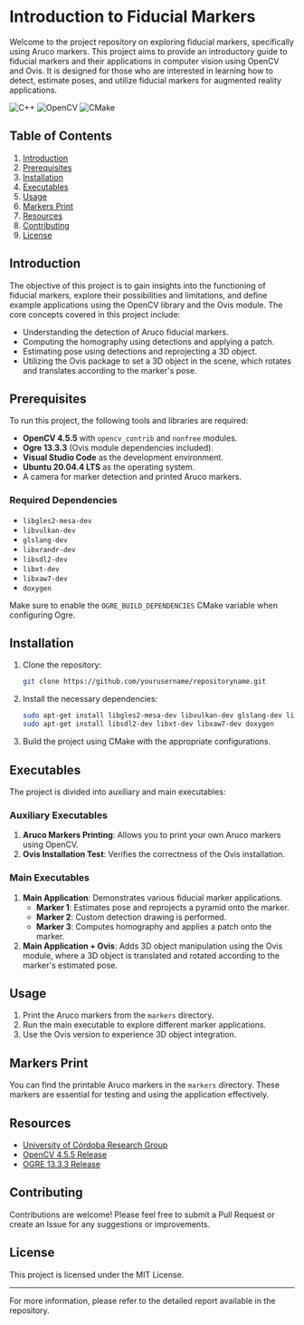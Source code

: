 # Introduction to Fiducial Markers

Welcome to the project repository on exploring fiducial markers, specifically using Aruco markers. This project aims to provide an introductory guide to fiducial markers and their applications in computer vision using OpenCV and Ovis. It is designed for those who are interested in learning how to detect, estimate poses, and utilize fiducial markers for augmented reality applications.

![C++](https://img.shields.io/badge/-C++-00599C?style=flat-square&logo=c)
![OpenCV](https://img.shields.io/badge/-OpenCV-5C3EE8?style=flat-square&logo=OpenCV)
![CMake](https://img.shields.io/badge/CMake-%23008FBA.svg?style=for-the-badge&logo=cmake&logoColor=white)

## Table of Contents

1. [Introduction](#introduction)
2. [Prerequisites](#prerequisites)
3. [Installation](#installation)
4. [Executables](#executables)
5. [Usage](#usage)
6. [Markers Print](#markers-print)
7. [Resources](#resources)
8. [Contributing](#contributing)
9. [License](#license)

## Introduction

The objective of this project is to gain insights into the functioning of fiducial markers, explore their possibilities and limitations, and define example applications using the OpenCV library and the Ovis module. The core concepts covered in this project include:

- Understanding the detection of Aruco fiducial markers.
- Computing the homography using detections and applying a patch.
- Estimating pose using detections and reprojecting a 3D object.
- Utilizing the Ovis package to set a 3D object in the scene, which rotates and translates according to the marker's pose.

## Prerequisites

To run this project, the following tools and libraries are required:

- **OpenCV 4.5.5** with `opencv_contrib` and `nonfree` modules.
- **Ogre 13.3.3** (Ovis module dependencies included).
- **Visual Studio Code** as the development environment.
- **Ubuntu 20.04.4 LTS** as the operating system.
- A camera for marker detection and printed Aruco markers.

### Required Dependencies

- `libgles2-mesa-dev`
- `libvulkan-dev`
- `glslang-dev`
- `libxrandr-dev`
- `libsdl2-dev`
- `libxt-dev`
- `libxaw7-dev`
- `doxygen`

Make sure to enable the `OGRE_BUILD_DEPENDENCIES` CMake variable when configuring Ogre.

## Installation

1. Clone the repository:
    ```bash
    git clone https://github.com/yourusername/repositoryname.git
    ```
2. Install the necessary dependencies:
    ```bash
    sudo apt-get install libgles2-mesa-dev libvulkan-dev glslang-dev libxrandr-dev
    sudo apt-get install libsdl2-dev libxt-dev libxaw7-dev doxygen
    ```
3. Build the project using CMake with the appropriate configurations.

## Executables

The project is divided into auxiliary and main executables:

### Auxiliary Executables

1. **Aruco Markers Printing**: Allows you to print your own Aruco markers using OpenCV.
2. **Ovis Installation Test**: Verifies the correctness of the Ovis installation.

### Main Executables

1. **Main Application**: Demonstrates various fiducial marker applications.
    - **Marker 1**: Estimates pose and reprojects a pyramid onto the marker.
    - **Marker 2**: Custom detection drawing is performed.
    - **Marker 3**: Computes homography and applies a patch onto the marker.
2. **Main Application + Ovis**: Adds 3D object manipulation using the Ovis module, where a 3D object is translated and rotated according to the marker's estimated pose.

## Usage

1. Print the Aruco markers from the `markers` directory.
2. Run the main executable to explore different marker applications.
3. Use the Ovis version to experience 3D object integration.

## Markers Print

You can find the printable Aruco markers in the `markers` directory. These markers are essential for testing and using the application effectively.

## Resources

- [University of Córdoba Research Group](https://www.uco.es/investiga/grupos/ava/)
- [OpenCV 4.5.5 Release](https://github.com/opencv/opencv/releases/tag/4.5.5)
- [OGRE 13.3.3 Release](https://github.com/OGRECave/ogre/releases/tag/v1.12.13)

## Contributing

Contributions are welcome! Please feel free to submit a Pull Request or create an Issue for any suggestions or improvements.

## License

This project is licensed under the MIT License.

---

For more information, please refer to the detailed report available in the repository.
